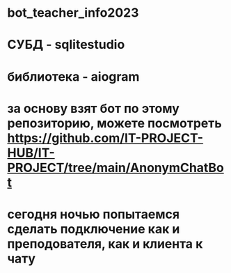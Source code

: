 # bot_teacher_info2023
# СУБД - sqlitestudio
# библиотека - aiogram
# за основу взят бот по этому репозиторию, можете посмотреть https://github.com/IT-PROJECT-HUB/IT-PROJECT/tree/main/AnonymChatBot
# сегодня ночью попытаемся сделать подключение как и преподователя, как и клиента к чату